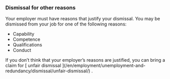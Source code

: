 ###  Dismissal for other reasons

Your employer must have reasons that justify your dismissal. You may be
dismissed from your job for one of the following reasons:

  * Capability 
  * Competence 
  * Qualifications 
  * Conduct 

If you don’t think that your employer’s reasons are justified, you can bring a
claim for [ unfair dismissal ](/en/employment/unemployment-and-
redundancy/dismissal/unfair-dismissal/) .
